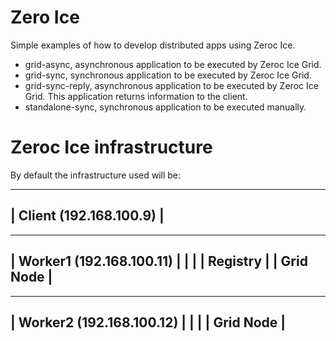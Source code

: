 # Zero Ice

Simple examples of how to develop distributed apps using Zeroc Ice.

* grid-async, asynchronous application to be executed by Zeroc Ice Grid.
* grid-sync, synchronous application to be executed by Zeroc Ice Grid.
* grid-sync-reply, asynchronous application to be executed by Zeroc Ice Grid. This application returns information to the client.
* standalone-sync, synchronous application to be executed manually.

# Zeroc Ice infrastructure

By default the infrastructure used will be:

----------------------------
| Client (192.168.100.9)   | 
----------------------------     
                                 
----------------------------     
| Worker1 (192.168.100.11) |
|                          | 
| Registry                 |
| Grid Node                |
----------------------------

----------------------------
| Worker2 (192.168.100.12) |
|                          |
| Grid Node                |
----------------------------
